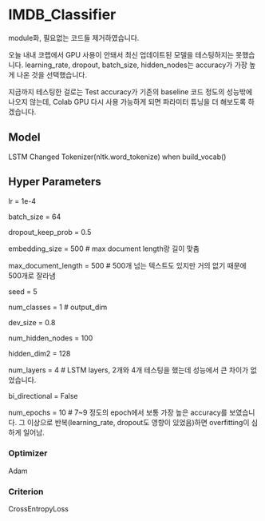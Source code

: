 # IMDB_Classifier

module화, 필요없는 코드들 제거하였습니다.

오늘 내내 코랩에서 GPU 사용이 안돼서 최신 업데이트된 모델을 테스팅하지는 못했습니다.
learning_rate, dropout, batch_size, hidden_nodes는 accuracy가 가장 높게 나온 것을 선택했습니다.


지금까지 테스팅한 걸로는 Test accuracy가 기존의 baseline 코드 정도의 성능밖에 나오지 않는데, Colab GPU 다시 사용 가능하게 되면 파라미터 튜닝을 더 해보도록 하겠습니다.

## Model
LSTM
Changed Tokenizer(nltk.word_tokenize) when build_vocab()
## Hyper Parameters
lr = 1e-4

batch_size = 64

dropout_keep_prob = 0.5

embedding_size = 500 # max document length랑 길이 맞춤

max_document_length = 500  # 500개 넘는 텍스트도 있지만 거의 없기 때문에 500개로 잘라냄

seed = 5

num_classes = 1 # output_dim

dev_size = 0.8

num_hidden_nodes = 100

hidden_dim2 = 128 

num_layers = 4  # LSTM layers, 2개와 4개 테스팅을 했는데 성능에서 큰 차이가 없었습니다.

bi_directional = False

num_epochs = 10 # 7~9 정도의 epoch에서 보통 가장 높은 accuracy를 보였습니다. 그 이상으로 반복(learning_rate, dropout도 영향이 있었음)하면 overfitting이 심하게 일어남.

### Optimizer
Adam
### Criterion
CrossEntropyLoss
